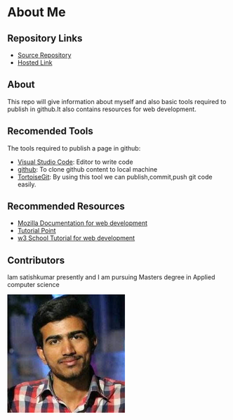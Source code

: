# About Me

##  Repository Links
- [Source Repository](https://github.com/mandapallisatish64/about-me)
- [Hosted Link](https://mandapallisatish64.github.io/about-me/)

## About
  
  This repo will give information about myself and also basic tools required to publish in github.It also contains resources for web development.
  
## Recomended Tools
 
 The tools required to publish a page in github:
 
 - [Visual Studio Code](https://visualstudio.microsoft.com/downloads/): Editor to write code
 - [github](https://desktop.github.com/): To clone github content to local machine
 - [TortoiseGit](https://tortoisegit.org/download/): By using this tool we can publish,commit,push git code easily.
 
## Recommended Resources
 
 - [Mozilla Documentation for web development](https://developer.mozilla.org/en-US/docs/Learn)
 - [Tutorial Point](https://www.tutorialspoint.com/internet_technologies/websites_development.htm)
 - [w3 School Tutorial for web development](https://www.w3schools.com/whatis/)
## Contributors
 
 Iam satishkumar presently and I am pursuing Masters degree in Applied computer science
 
  ![image](satishkumar.jpg)
